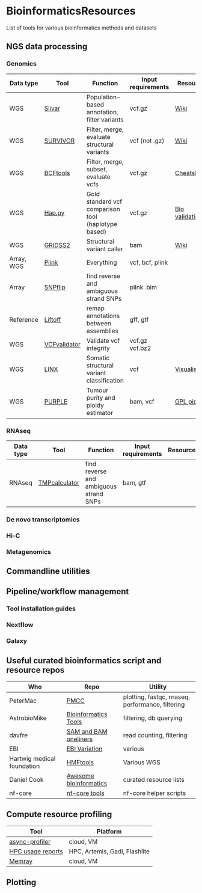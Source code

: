 # BioinformaticsResources
List of tools for various bioinformatics methods and datasets

## NGS data processing
### Genomics 

|Data type|Tool                                                  |Function                                    |Input requirements|Resources                                              |
|---------|------------------------------------------------------|--------------------------------------------|------------------|-------------------------------------------------------|
|WGS      |[Slivar](https://github.com/brentp/slivar)            |Population-based annotation, filter variants|vcf.gz            |[Wiki](https://github.com/brentp/slivar/wiki)          |
|WGS      |[SURVIVOR](https://github.com/fritzsedlazeck/SURVIVOR)|Filter, merge, evaluate structural variants |vcf (not .gz)     |[Wiki](https://github.com/fritzsedlazeck/SURVIVOR/wiki)|
|WGS      |[BCFtools](https://samtools.github.io/bcftools/bcftools.html)|Filter, merge, subset, evaluate vcfs |vcf.gz     |[Cheatsheet](https://gist.github.com/elowy01/93922762e131d7abd3c7e8e166a74a0b)|
|WGS      |[Hap.py](https://github.com/Illumina/hap.py)|Gold standard vcf comparison tool (haplotype based) |vcf.gz     |[Bio validation](https://github.com/Sydney-Informatics-Hub/GermlineShortV_biovalidation)|
|WGS      |[GRIDSS2](https://github.com/PapenfussLab/gridss)            |Structural variant caller |bam           |[Wiki](https://github.com/PapenfussLab/gridss/wiki/Somatic-Filtering)          |
|Array, WGS      |[Plink](https://www.cog-genomics.org/plink2/)            |Everything |vcf, bcf, plink     ||
|Array      |[SNPflip](https://github.com/biocore-ntnu/snpflip)            |find reverse and ambiguous strand SNPs |plink .bim     ||
|Reference      |[Liftoff](https://github.com/agshumate/Liftoff)            |remap annotations between assemblies |gff, gtf   ||
|WGS|[VCFvalidator](https://github.com/EBIvariation/vcf-validator)|Validate vcf integrity|vcf.gz vcf.bz2||
|WGS|[LINX](https://github.com/hartwigmedical/hmftools)|Somatic structural variant classification|vcf|[Visualisation](https://github.com/hartwigmedical/hmftools/blob/master/linx/README_VIS.md)|
|WGS|[PURPLE](https://github.com/hartwigmedical/hmftools/blob/master/purple/README.md)|Tumour purity and ploidy estimator|bam, vcf|[GPL pipeline](https://github.com/hartwigmedical/gridss-purple-linx)|


### RNAseq
|Data type|Tool                                                  |Function                                    |Input requirements|Resources                                              |
|---------|------------------------------------------------------|--------------------------------------------|------------------|-------------------------------------------------------|
|RNAseq      |[TMPcalculator](https://github.com/ncbi/TPMCalculator)            |find reverse and ambiguous strand SNPs |bam, gtf   ||


### De novo transcriptomics
### Hi-C
### Metagenomics

## Commandline utilities 

## Pipeline/workflow management 
### Tool installation guides
### Nextflow
### Galaxy


## Useful curated bioinformatics script and resource repos 

|Who|Repo                                                  |Utility                                     |
|---|------------------------------------------------------|--------------------------------------------|
|PeterMac|[PMCC](https://github.com/PMCC-BioinformaticsCore/scripts)|plotting, fastqc, rnaseq, performance, filtering|
|AstrobioMike|[Bioinformatics Tools](https://github.com/AstrobioMike/bit)|filtering, db querying|
|davfre|[SAM and BAM oneliners](https://gist.github.com/davfre/8596159) |read counting, filtering|
|EBI|[EBI Variation](https://github.com/EBIvariation)|various|
|Hartwig medical foundation | [HMFtools](https://github.com/hartwigmedical/hmftools)|Various WGS|
|Daniel Cook|[Awesome bioinformatics](https://github.com/danielecook/Awesome-Bioinformatics)|curated resource lists|
|nf-core|[nf-core tools](https://github.com/nf-core/tools)|nf-core helper scripts|


## Compute resource profiling

|Tool|Platform                                              |
|----|------------------------------------------------------|
|[async-profiler](https://github.com/jvm-profiling-tools/async-profiler)|cloud, VM                                             |
|[HPC usage reports](https://github.com/Sydney-Informatics-Hub/HPC_usage_reports)|HPC, Artemis, Gadi, Flashlite   |
|[Memray](https://github.com/bloomberg/memray) |cloud, VM|

## Plotting 
